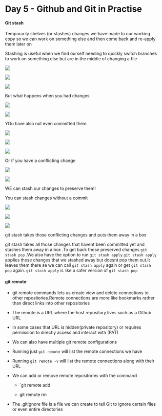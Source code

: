 # Day 5 - Github and Git in Practise

#### Git stash

Temporarily shelves (or stashes) changes we have made to our working copy so we can work on something else and then come back and re-apply them later on 

Stashing is useful when we find ourself needing to quickly switch branches to work on something else but are in the middle of changing a file

![](../assets/stash-1.png)

![](../assets/shash-2.png)

![](../assets/stash-3.png)

But what happens when you had changes

![](../assets/stash-04.png)

![](../assets/stash-05.png)

YOu have also not even committed them

![](../assets/stash-06.png)

![](../assets/stash-07.png)

![](../assets/stash-08.png)

Or if you have a conflicting change 

![](../assets/stash-09.png)

![](../assets/stash-10.png)

WE can stash our changes to preserve them!

You can stash changes without a commit 

![](../assets/stash-11.png)

![](../assets/stash-12.png)

![](../assets/stash-13.png)

git stash takes those conflicting changes and puts them away in a box 

git stash takes all those changes that havent been committed yet and stashes them away in a box .To get back these preserved changes `git stash pop` .We also have the  option to run `git stash apply`.`git stash apply` applies these changes that we stashed away but doesnt pop them out.It leaves them there se we can call `git stash apply` again or get `git stash pop` again. `git stash apply` is like a safer version of `git stash pop` 

#### git remote

- git remote commands lets us create view and delete connections to other repositories.Remote connections are more like bookmarks rather than direct links into other repositories 

- The remote is a URL where the host repository lives such as a Github URL 

- In some cases that URL is hidden(private repository) or requires permission to directly access and interact with (PAT)

- We can also have multiple git remote configurations

- Running just `git remote` will list the remote connections we have

- Running `git remote -v` will list the remote connections along with their URL

- We can add or remove remote repositories with the command
  
  - `git remote add <name> <url>
  
  - git remote rm <name>

- The .gitignore file is a file we can create to tell Git to ignore certain files or even entire directories 


